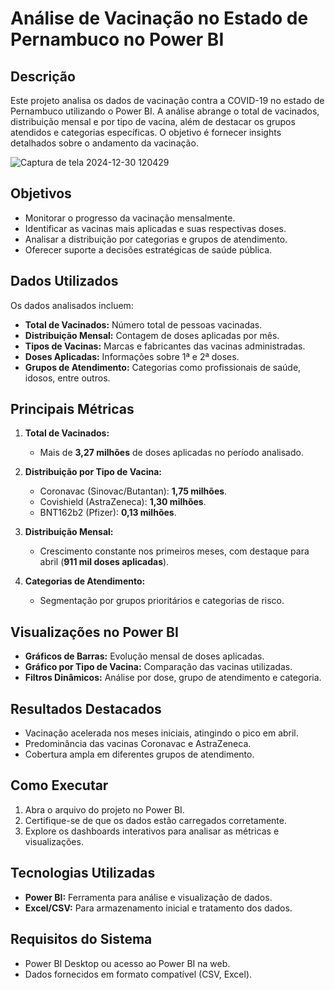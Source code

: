 # Análise de Vacinação no Estado de Pernambuco no Power BI

## Descrição
Este projeto analisa os dados de vacinação contra a COVID-19 no estado de Pernambuco utilizando o Power BI. A análise abrange o total de vacinados, distribuição mensal e por tipo de vacina, além de destacar os grupos atendidos e categorias específicas. O objetivo é fornecer insights detalhados sobre o andamento da vacinação.

![Captura de tela 2024-12-30 120429](https://github.com/user-attachments/assets/4513b364-864f-4477-89f9-63e13328c430)


## Objetivos
- Monitorar o progresso da vacinação mensalmente.
- Identificar as vacinas mais aplicadas e suas respectivas doses.
- Analisar a distribuição por categorias e grupos de atendimento.
- Oferecer suporte a decisões estratégicas de saúde pública.

## Dados Utilizados
Os dados analisados incluem:
- **Total de Vacinados:** Número total de pessoas vacinadas.
- **Distribuição Mensal:** Contagem de doses aplicadas por mês.
- **Tipos de Vacinas:** Marcas e fabricantes das vacinas administradas.
- **Doses Aplicadas:** Informações sobre 1ª e 2ª doses.
- **Grupos de Atendimento:** Categorias como profissionais de saúde, idosos, entre outros.

## Principais Métricas
1. **Total de Vacinados:**
   - Mais de **3,27 milhões** de doses aplicadas no período analisado.

2. **Distribuição por Tipo de Vacina:**
   - Coronavac (Sinovac/Butantan): **1,75 milhões**.
   - Covishield (AstraZeneca): **1,30 milhões**.
   - BNT162b2 (Pfizer): **0,13 milhões**.

3. **Distribuição Mensal:**
   - Crescimento constante nos primeiros meses, com destaque para abril (**911 mil doses aplicadas**).

4. **Categorias de Atendimento:**
   - Segmentação por grupos prioritários e categorias de risco.

## Visualizações no Power BI
- **Gráficos de Barras:** Evolução mensal de doses aplicadas.
- **Gráfico por Tipo de Vacina:** Comparação das vacinas utilizadas.
- **Filtros Dinâmicos:** Análise por dose, grupo de atendimento e categoria.

## Resultados Destacados
- Vacinação acelerada nos meses iniciais, atingindo o pico em abril.
- Predominância das vacinas Coronavac e AstraZeneca.
- Cobertura ampla em diferentes grupos de atendimento.

## Como Executar
1. Abra o arquivo do projeto no Power BI.
2. Certifique-se de que os dados estão carregados corretamente.
3. Explore os dashboards interativos para analisar as métricas e visualizações.

## Tecnologias Utilizadas
- **Power BI:** Ferramenta para análise e visualização de dados.
- **Excel/CSV:** Para armazenamento inicial e tratamento dos dados.

## Requisitos do Sistema
- Power BI Desktop ou acesso ao Power BI na web.
- Dados fornecidos em formato compatível (CSV, Excel).

